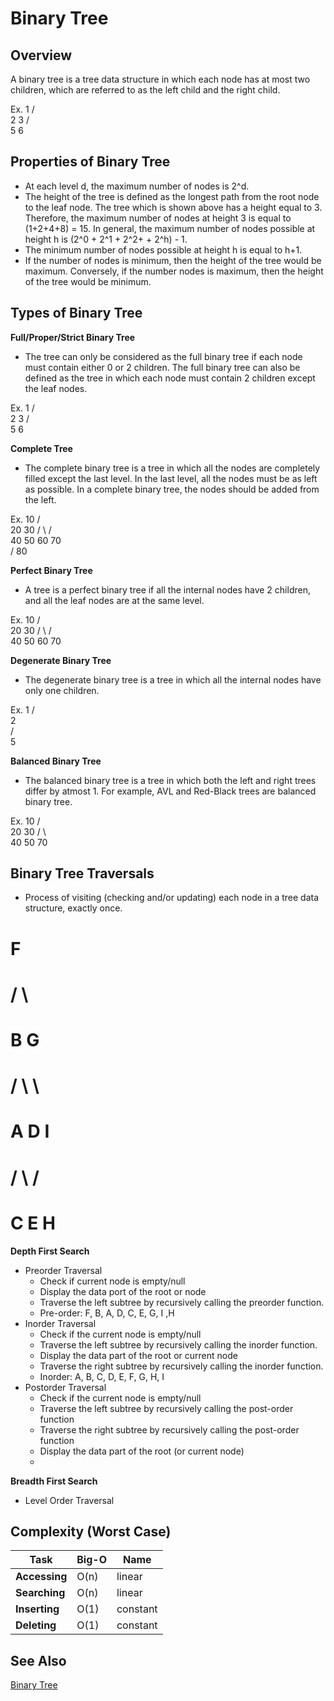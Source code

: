 # Binary Tree
 
## Overview

A binary tree is a tree data structure in which each node has at most two children, which are referred to as the left child and the right child.

Ex.
                                        1
                                    /       \
                                2               3
                            /       \
                        5              6

## Properties of Binary Tree

- At each level d, the maximum number of nodes is 2^d.
- The height of the tree is defined as the longest path from the root node to the leaf node. The tree which is shown above has a height equal to 3. Therefore, the maximum number of nodes at height 3 is equal to (1+2+4+8) = 15. In general, the maximum number of nodes possible at height h is (2^0 + 2^1 + 2^2+ + 2^h) - 1.
- The minimum number of nodes possible at height h is equal to h+1.
- If the number of nodes is minimum, then the height of the tree would be maximum. Conversely, if the number nodes is maximum, then the height of the tree would be minimum.

## Types of Binary Tree

<strong>Full/Proper/Strict Binary Tree</strong>
- The tree can only be considered as the full binary tree if each node must contain either 0 or 2 children. The full binary tree can also be defined as the tree in which each node must contain 2 children except the leaf nodes.

Ex.
                                        1
                                    /       \
                                2               3
                            /       \
                        5              6

<strong>Complete Tree</strong>
- The complete binary tree is a tree in which all the nodes are completely filled except the last level. In the last level, all the nodes must be as left as possible. In a complete binary tree, the nodes should be added from the left.

Ex.
                                            10
                                    /               \
                                  20                    30
                            /           \           /         \
                         40              50     60              70      
                     / 
                80           

<strong>Perfect Binary Tree</strong>
- A tree is a perfect binary tree if all the internal nodes have 2 children, and all the leaf nodes are at the same level.

Ex.
                                            10
                                    /               \
                                  20                    30
                            /           \           /         \
                         40              50     60              70      

<strong>Degenerate Binary Tree</strong>
- The degenerate binary tree is a tree in which all the internal nodes have only one children.

Ex.
                                        1
                                    /   
                                2             
                            /      
                        5           

<strong>Balanced Binary Tree</strong>
- The balanced binary tree is a tree in which both the left and right trees differ by atmost 1. For example, AVL and Red-Black trees are balanced binary tree.

Ex.
                                            10
                                    /               \
                                  20                   30
                            /           \                    \
                         40              50                     70   
                         
## Binary Tree Traversals 
- Process of visiting (checking and/or updating) each node in a tree data structure, exactly once.

#                                            F
#                                    /               \
#                                  B                   G
#                            /           \                   \
#                         A                 D                   I   
#                                    /            \         /        
#                                 C                  E    H              

 <strong>Depth First Search</strong>
- Preorder Traversal
    - Check if current node is empty/null
    - Display the data port of the root or node
    - Traverse the left subtree by recursively calling the preorder function.
    - Pre-order: F, B, A, D, C, E, G, I ,H
- Inorder Traversal
    - Check if the current node is empty/null
    - Traverse the left subtree by recursively calling the inorder function.
    - Display the data part of the root or current node
    - Traverse the right subtree by recursively calling the inorder function.
    - Inorder: A, B, C, D, E, F, G, H, I
- Postorder Traversal
    - Check if the current node is empty/null
    - Traverse the left subtree by recursively calling the post-order function
    - Traverse the right subtree by recursively calling the post-order function
    - Display the data part of the root (or current node)
    - 
<strong>Breadth First Search</strong>
- Level Order Traversal
  
## Complexity (Worst Case)

Task  | Big-O | Name |
------| ----- | ----- |
**Accessing** | O(n) | linear | 
**Searching** | O(n) | linear |  
**Inserting** | O(1) | constant |
**Deleting**  | O(1) | constant |

## See Also

[Binary Tree](https://en.wikipedia.org/wiki/Binary_tree)

